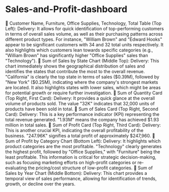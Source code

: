 # Sales-and-Profit-dashboard
	Customer Name, Furniture, Office Supplies, Technology, Total Table (Top Left):
Delivery: It allows for quick identification of top-performing customers in terms of overall sales volume, as well as their purchasing patterns across different product types. For instance, "William Brown" and "Edward Hooks" appear to be significant customers with 34 and 32 total units respectively. It also highlights which customers lean towards specific categories (e.g., "William Brown" has significantly higher "Office Supplies" sales than "Technology").
	Sum of Sales by State Chart (Middle Top):
Delivery: This chart immediately shows the geographical distribution of sales and identifies the states that contribute the most to the overall revenue. "California" is clearly the top state in terms of sales ($0.39M), followed by "New York" ($0.25M), indicating where the company's strongest markets are located. It also highlights states with lower sales, which might be areas for potential growth or require further investigation.
	Sum of Quantity Card (Top Right, First Card):
Delivery: It provides a quick glance at the overall volume of products sold. The value "32K" indicates that 32,000 units of products have been sold in total.
	Sum of Sales Card (Top Right, Second Card):
Delivery: This is a key performance indicator (KPI) representing the total revenue generated. "1.93M" means the company has achieved $1.93 million in total sales.
	Sum of Profit Card (Top Right, Third Card):
Delivery: This is another crucial KPI, indicating the overall profitability of the business. "247.96K" signifies a total profit of approximately $247,960.
	Sum of Profit by Category Chart (Bottom Left):
Delivery: It highlights which product categories are the most profitable. "Technology" clearly generates the highest profit, followed by "Office Supplies," with "Furniture" being the least profitable. This information is critical for strategic decision-making, such as focusing marketing efforts on high-profit categories or re-evaluating the pricing/cost structure of low-profit categories.
	Sum of Sales by Year Chart (Middle Bottom):
Delivery: This chart provides a temporal view of sales performance, allowing for identification of trends, growth, or decline over the years.
